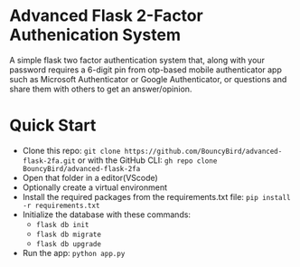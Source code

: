 # Advanced Flask 2-Factor Authenication System
A simple flask two factor authentication system that, along with your password requires a 6-digit pin from otp-based mobile authenticator app such as Microsoft Authenticator or Google Authenticator, or questions and share them with others to get an answer/opinion.
# Quick Start
- Clone this repo: `git clone https://github.com/BouncyBird/advanced-flask-2fa.git` or with the GitHub CLI: `gh repo clone BouncyBird/advanced-flask-2fa`
- Open that folder in a editor(VScode)
- Optionally create a virtual environment
- Install the required packages from the requirements.txt file: `pip install -r requirements.txt`
- Initialize the database with these commands:
  - `flask db init`
  - `flask db migrate`
  - `flask db upgrade`
- Run the app: `python app.py`
